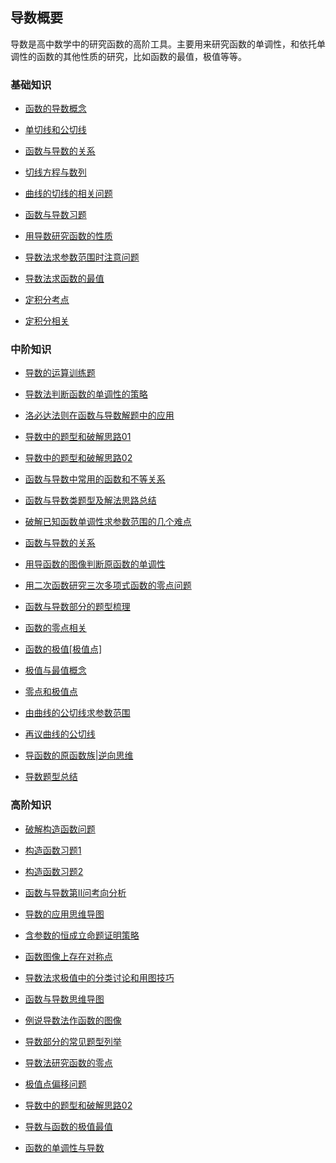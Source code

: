 ## 导数概要<!-- {docsify-ignore} -->

导数是高中数学中的研究函数的高阶工具。主要用来研究函数的单调性，和依托单调性的函数的其他性质的研究，比如函数的最值，极值等等。

### 基础知识

*   <a   href="https://www.cnblogs.com/wanghai0666/p/11770162.html"  target="_blank" >函数的导数概念</a>

*   <a   href="https://www.cnblogs.com/wanghai0666/p/9921940.html"  target="_blank" >单切线和公切线</a>    

*   <a  href="https://www.cnblogs.com/wanghai0666/p/12256266.html"  target="_blank">函数与导数的关系</a> 

*   <a   href=" https://www.cnblogs.com/wanghai0666/p/7874937.html"  target="_blank">切线方程与数列</a>   

*   <a   href=" https://www.cnblogs.com/wanghai0666/p/6062094.html"  target="_blank">曲线的切线的相关问题</a>

*   <a   href="http://www.cnblogs.com/wanghai0666/p/6759143.html"  target="_blank" >函数与导数习题</a>  

*    <a   href="  http://www.cnblogs.com/wanghai0666/p/7845919.html"  target="_blank" >用导数研究函数的性质</a>    

*   <a   href="  https://www.cnblogs.com/wanghai0666/p/9766476.html"  target="_blank" >导数法求参数范围时注意问题</a>

*  <a  href="https://www.cnblogs.com/wanghai0666/p/12267764.html"  target="_blank">导数法求函数的最值</a>  

*   <a   href=" https://www.cnblogs.com/wanghai0666/diary/2017/09/03/7471343.html"  target="_blank" >定积分考点</a>

*   <a   href=" https://www.cnblogs.com/wanghai0666/p/7616054.html"  target="_blank" >定积分相关</a> 

### 中阶知识

* [导数的运算训练题](https://www.cnblogs.com/wanghai0666/p/15351016.html)

*  <a   href="  https://www.cnblogs.com/wanghai0666/p/9393930.html "  target="_blank" >导数法判断函数的单调性的策略</a>    

*   <a   href=" http://www.cnblogs.com/wanghai0666/p/6219778.html  "  target="_blank" > 洛必达法则在函数与导数解题中的应用</a> 

*  <a   href=" https://www.cnblogs.com/wanghai0666/p/11140751.html "  target="_blank" >导数中的题型和破解思路01 </a>

*  <a   href=" https://www.cnblogs.com/wanghai0666/p/13797242.html "  target="_blank" >导数中的题型和破解思路02 </a>

*   <a   href=" http://www.cnblogs.com/wanghai0666/p/6875869.html  "  target="_blank" >函数与导数中常用的函数和不等关系   </a> 

*  <a   href="http://www.cnblogs.com/wanghai0666/p/8177907.html   "  target="_blank" > 函数与导数类题型及解法思路总结 </a> 

*   <a   href=" https://www.cnblogs.com/wanghai0666/p/11149383.html"  target="_blank" >破解已知函数单调性求参数范围的几个难点</a>  

*   <a   href="https://www.cnblogs.com/wanghai0666/p/12256266.html"  target="_blank" > 函数与导数的关系</a> 

*   <a   href=" https://www.cnblogs.com/wanghai0666/p/7888935.html  "  target="_blank" >用导函数的图像判断原函数的单调性</a>

*   <a   href="https://www.cnblogs.com/wanghai0666/p/5906951.html   "  target="_blank" >用二次函数研究三次多项式函数的零点问题</a>

*   <a   href=" https://www.cnblogs.com/wanghai0666/p/8653852.html  "  target="_blank" >函数与导数部分的题型梳理</a>    

*    <a   href="https://www.cnblogs.com/wanghai0666/p/9416703.html   "  target="_blank" >函数的零点相关</a>   

*   <a  href="https://www.cnblogs.com/wanghai0666/p/11880448.html"  target="_blank">函数的极值[极值点]</a> 

*   <a  href="https://www.cnblogs.com/wanghai0666/p/11806928.html"  target="_blank">极值与最值概念</a> 

*   <a  href="https://www.cnblogs.com/wanghai0666/p/11837576.html"  target="_blank">零点和极值点</a> 

*   <a  href="https://www.cnblogs.com/wanghai0666/p/12454750.html"  target="_blank">由曲线的公切线求参数范围</a>

* [再议曲线的公切线](https://www.cnblogs.com/wanghai0666/p/15351520.html)

* [导函数的原函数族|逆向思维](https://www.cnblogs.com/wanghai0666/p/14607823.html)

*   <a   href=" https://mubu.com/doc/2bNWxUdRRT  "  target="_blank" >导数题型总结</a>   

###  高阶知识

* <a   href=" https://www.cnblogs.com/wanghai0666/p/9358088.html  "  target="_blank" >破解构造函数问题</a>    

* <a   href="https://www.cnblogs.com/wanghai0666/p/9358111.html   "  target="_blank" >构造函数习题1</a>    

*   <a  href=" https://www.cnblogs.com/wanghai0666/p/10823664.html  "  target="_blank">构造函数习题2</a>

*   <a  href=" https://www.cnblogs.com/wanghai0666/p/10830334.html"  target="_blank">函数与导数第Ⅱ问考向分析</a> 

*   <a href="https://www.cnblogs.com/wanghai0666/p/9935920.html "  target="_blank">导数的应用思维导图</a>  

*   <a  href="https://www.cnblogs.com/wanghai0666/p/12392108.html"  target="_blank">含参数的恒成立命题证明策略</a> 

*   <a  href="https://www.cnblogs.com/wanghai0666/p/13186969.html"  target="_blank">函数图像上存在对称点</a> 

* [导数法求极值中的分类讨论和用图技巧](https://www.cnblogs.com/wanghai0666/p/15402409.html)

* [函数与导数思维导图](https://www.cnblogs.com/wanghai0666/p/13539107.html)	
 
* [例说导数法作函数的图像](https://www.cnblogs.com/wanghai0666/p/13848309.html)	
 
* [导数部分的常见题型列举](https://www.cnblogs.com/wanghai0666/p/13844484.html)	
 
* [导数法研究函数的零点](https://www.cnblogs.com/wanghai0666/p/13839494.html)	
 
* [极值点偏移问题](https://www.cnblogs.com/wanghai0666/p/13531893.html)	
 
* [导数中的题型和破解思路02](https://www.cnblogs.com/wanghai0666/p/13797242.html)	
 
* [导数与函数的极值最值](https://www.cnblogs.com/wanghai0666/p/13450262.html)	
 
* [函数的单调性与导数](https://www.cnblogs.com/wanghai0666/p/13444143.html)	

